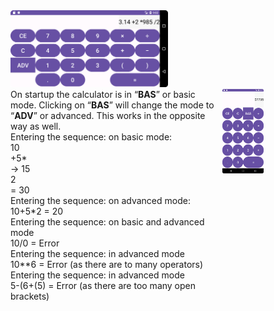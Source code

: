 <img width = "50%" src="Images/Calc-H.png">

<div style = "display:flex;">
<div width = "50%" style = "float:left;">
On startup the calculator is in “<b>BAS</b>” or basic mode. Clicking on “<b>BAS</b>” will change the mode to
“<b>ADV</b>” or advanced. This works in the opposite way as well. <br>
Entering the sequence: on basic mode: <br>
10 <br>
+5* <br>
-> 15 <br>
2 <br>
= 30 <br>
Entering the sequence: on advanced mode: <br>
10+5*2 = 20 <br>
Entering the sequence: on basic and advanced mode <br>
10/0 = Error <br>
Entering the sequence: in advanced mode <br>
10**6 = Error (as there are to many operators) <br>
Entering the sequence: in advanced mode <br>
5-(6+(5) = Error (as there are too many open brackets) <br>
</div>
<div style = "float:left;">
<img width = "40%" src="Images/Calc-V.png">
</div>
</div>

